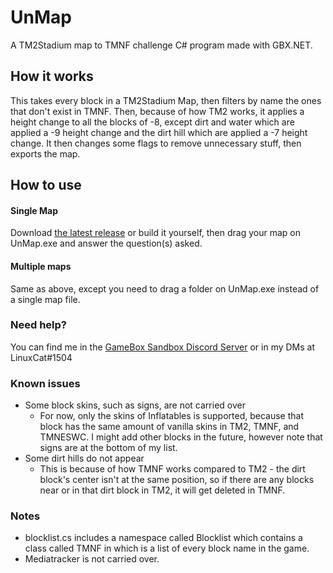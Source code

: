 # UnMap
A TM2Stadium map to TMNF challenge C# program made with GBX.NET.

## How it works
This takes every block in a TM2Stadium Map, then filters by name the ones that don't exist in TMNF. 
Then, because of how TM2 works, it applies a height change to all the blocks of -8, except dirt and water which are applied a -9 height change and the dirt hill which are applied a -7 height change.
It then changes some flags to remove unnecessary stuff, then exports the map.

## How to use
#### Single Map
Download [the latest release](https://github.com/LinUwUxCat/UnMap/releases) or build it yourself, then drag your map on UnMap.exe and answer the question(s) asked.
#### Multiple maps
Same as above, except you need to drag a folder on UnMap.exe instead of a single map file.

### Need help?
You can find me in the [GameBox Sandbox Discord Server](https://discord.gg/9wAAJvKYyE) or in my DMs at LinuxCat#1504

### Known issues
- Some block skins, such as signs, are not carried over
  - For now, only the skins of Inflatables is supported, because that block has the same amount of vanilla skins in TM2, TMNF, and TMNESWC. I might add other blocks in the future, however note that signs are at the bottom of my list.
- Some dirt hills do not appear
  - This is because of how TMNF works compared to TM2 - the dirt block's center isn't at the same position, so if there are any blocks near or in that dirt block in TM2, it will get deleted in TMNF.
### Notes
- blocklist.cs includes a namespace called Blocklist which contains a class called TMNF in which is a list of every block name in the game.
- Mediatracker is not carried over.
